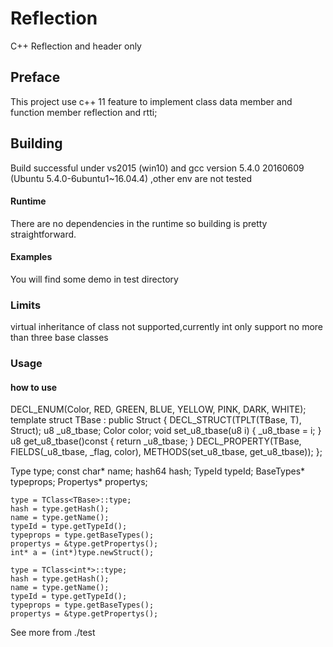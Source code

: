 # Reflection
C++ Reflection and header only

## Preface
This project use c++ 11 feature to implement class data member and function member reflection and rtti;

## Building
Build successful under vs2015 (win10) and gcc version 5.4.0 20160609 (Ubuntu 5.4.0-6ubuntu1~16.04.4) ,other env are not tested

#### Runtime
There are no dependencies in the runtime so building is pretty straightforward.


#### Examples
You will find some demo in test directory

### Limits
virtual inheritance of class not supported,currently int only support no more than three base classes


### Usage
#### how to use
  DECL_ENUM(Color, RED, GREEN, BLUE, YELLOW, PINK, DARK, WHITE);
	template <typename T>
	struct TBase : public Struct
	{
		DECL_STRUCT(TPLT(TBase, T), Struct);
		u8 _u8_tbase;
		Color color;
		void set_u8_tbase(u8 i) { _u8_tbase = i; }
		u8   get_u8_tbase()const { return _u8_tbase; }
		DECL_PROPERTY(TBase, FIELDS(_u8_tbase, _flag, color), METHODS(set_u8_tbase, get_u8_tbase));
	};
	
	
  Type type;
	const char* name;
	hash64 hash;
	TypeId typeId;
	BaseTypes* typeprops;
	Propertys* propertys;

	type = TClass<TBase>::type;
	hash = type.getHash();
	name = type.getName();
	typeId = type.getTypeId();
	typeprops = type.getBaseTypes();
	propertys = &type.getPropertys();
	int* a = (int*)type.newStruct();

	type = TClass<int*>::type;
	hash = type.getHash();
	name = type.getName();
	typeId = type.getTypeId();
	typeprops = type.getBaseTypes();
	propertys = &type.getPropertys();

See more from ./test